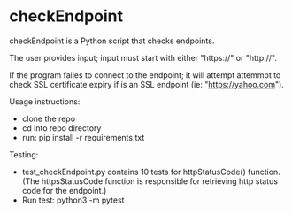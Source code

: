 # checkEndpoint

checkEndpoint is a Python script that checks endpoints.

The user provides input; input must start with either "https://" or "http://".

If the program failes to connect to the endpoint; it will attempt attemmpt to check SSL certificate expiry
if is an SSL endpoint (ie: "https://yahoo.com").

Usage instructions:
- clone the repo
- cd into repo directory
- run: pip install -r requirements.txt

Testing:
- test_checkEndpoint.py contains 10 tests for httpStatusCode() function.
  (The httpsStatusCode function is responsible for retrieving http status code for the endpoint.)
- Run test: python3 -m pytest